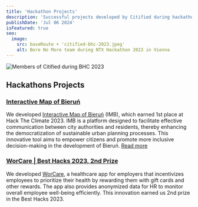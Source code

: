 ```yaml
---
title: 'Hackathon Projects'
description: 'Successful projects developed by Citified during hackathons.'
publishDate: 'Jul 06 2024'
isFeatured: true
seo:
  image:
    src: baseRoute + 'citified-bhc-2023.jpeg'
    alt: Bore No More team during NTX Hackathon 2023 in Vienna
---
```


![Members of Citified during BHC 2023](/citified-bhc-2023.jpeg)

## Hackathons Projects

### [Interactive Map of Bieruń](https://www.linkedin.com/posts/jakub-ner-131714187_bieruagm-smartcity-pfrdlamiast-activity-7135282533734170624-3NY5?utm_source=share&utm_medium=member_desktop)

We developed [Interactive Map of Bieruń](https://interaktywnamapa.bierun.pl/mapa/start) (IMB), which earned 1st place at
Hack The Climate 2023. IMB is a platform designed to facilitate effective communication between city authorities and
residents, thereby enhancing the democratization of sustainable urban planning processes. This innovative tool aims to
empower citizens and promote more inclusive decision-making in the development of Bieruń. [Read more](/citified/interactive-bierun-map)

### [WorCare | Best Hacks 2023, 2nd Prize](https://www.linkedin.com/posts/jakub-ner-131714187_during-best-hacks-2023-my-team-for-the-activity-7126364575158927360-0yRC?utm_source=share&utm_medium=member_desktop)

We developed [WorCare](https://worcare.my.canva.site/), a healthcare app for employers that incentivizes employees to
prioritize their health by rewarding
them with gift cards and other rewards. The app also provides anonymized data for HR to monitor overall employee
well-being efficiently. This innovation earned us 2nd prize in the Best Hacks 2023.
